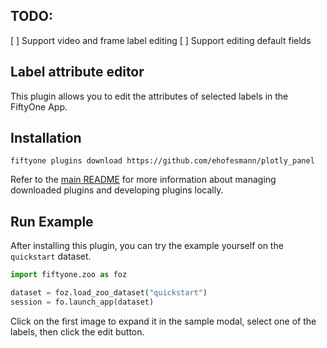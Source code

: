 ## TODO:

[ ] Support video and frame label editing
[ ] Support editing default fields

## Label attribute editor 

This plugin allows you to edit the attributes of selected labels in the
FiftyOne App.


## Installation

```shell
fiftyone plugins download https://github.com/ehofesmann/plotly_panel
```

Refer to the [main README](https://github.com/voxel51/fiftyone-plugins) for
more information about managing downloaded plugins and developing plugins
locally.

## Run Example

After installing this plugin, you can try the example yourself on the `quickstart` dataset.
```python
import fiftyone.zoo as foz

dataset = foz.load_zoo_dataset("quickstart")
session = fo.launch_app(dataset)
```


Click on the first image to expand it in the sample modal, select one of the
labels, then click the edit button.
